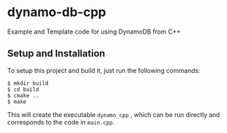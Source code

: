# dynamo-db-cpp
Example and Template code for using DynamoDB from C++

## Setup and Installation

To setup this project and build it, just run the following commands:

```
$ mkdir build
$ cd build
$ cmake ..
$ make
```

This will create the executable `dynamo_cpp` , which can be run directly and corresponds to the code in `main.cpp`.
